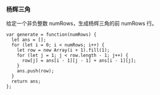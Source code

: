 <!--
 * @Author: 月魂
 * @Date: 2021-02-21 19:24:39
 * @LastEditTime: 2021-02-21 19:25:11
 * @LastEditors: 月魂
 * @Description: 
 * @FilePath: \leetcode-per-day\day46.md
-->
### 杨辉三角
给定一个非负整数 numRows，生成杨辉三角的前 numRows 行。

```
var generate = function(numRows) {
  let ans = [];
  for (let i = 0; i < numRows; i++) {
    let row = new Array(i + 1).fill(1);
    for (let j = 1; j < row.length - 1; j++) {
      row[j] = ans[i - 1][j - 1] + ans[i - 1][j];
    }
    ans.push(row);
  }
  return ans;
};
```